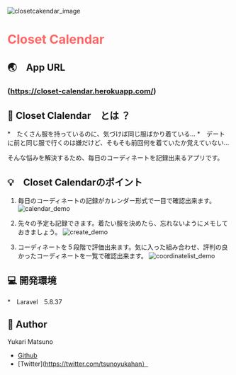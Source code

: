 ![closetcakendar_image](https://user-images.githubusercontent.com/60007570/78478126-dc5f3380-777f-11ea-9945-fbe6c91f7635.png)
# <font color=#ff6666>Closet Calendar</font>


## :earth_asia:　App URL

### (https://closet-calendar.herokuapp.com/)

## :ribbon: Closet Clalendar　とは ？
*　たくさん服を持っているのに、気づけば同じ服ばかり着ている…
*　デートに前と同じ服で行くのは嫌だけど、そもそも前回何を着ていたか覚えていない…

  そんな悩みを解決するため、毎日のコーディネートを記録出来るアプリです。


## :bulb:　Closet Calendarのポイント

1. 毎日のコーディネートの記録がカレンダー形式で一目で確認出来ます。
![calendar_demo](https://user-images.githubusercontent.com/60007570/78555091-40006400-7847-11ea-87a5-518cd68e9bec.png)

2. 先々の予定も記録できます。着たい服を決めたら、忘れないようにメモしておきましょう。
![create_demo](https://user-images.githubusercontent.com/60007570/78555151-60302300-7847-11ea-91b5-1778871f8d2e.png)

3. コーディネートを５段階で評価出来ます。気に入った組み合わせ、評判の良かったコーディネートを一覧で確認出来ます。
![coordinatelist_demo](https://user-images.githubusercontent.com/60007570/78555516-2d3a5f00-7848-11ea-8ae8-283e1c88de3b.png)


## :computer: 開発環境

*　Laravel　5.8.37

## :woman: Author
Yukari Matsuno
* [Github](https://github.com/Yukari-Matsuno/)
* [Twitter](https://twitter.com/tsunoyukahan）









